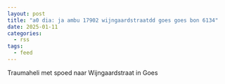 ```yaml
---
layout: post
title: "a0 dia: ja ambu 17902 wijngaardstraatdd goes goes bon 6134"
date: 2025-01-11
categories: 
  - rss
tags: 
  - feed
---
```


Traumaheli met spoed naar Wijngaardstraat in Goes
